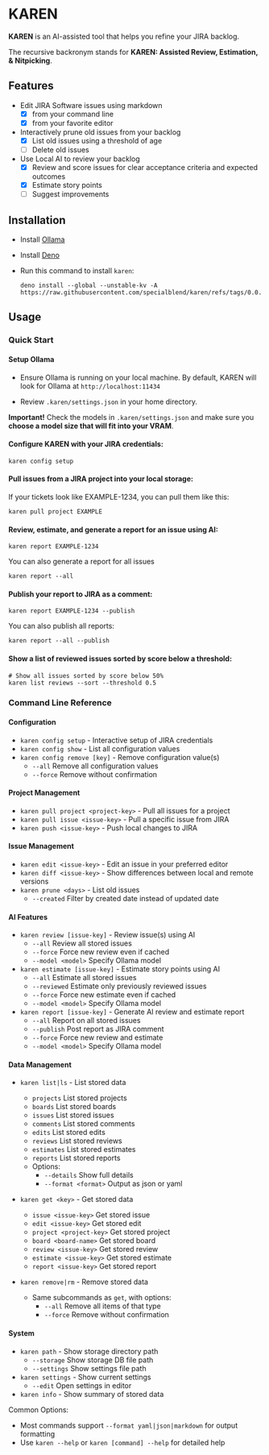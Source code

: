 # KAREN

**KAREN** is an AI-assisted tool that helps you refine your JIRA backlog.

The recursive backronym stands for **KAREN: Assisted Review, Estimation, &
Nitpicking**.

## Features

- Edit JIRA Software issues using markdown
  - [x] from your command line
  - [x] from your favorite editor
- Interactively prune old issues from your backlog
  - [x] List old issues using a threshold of age
  - [ ] Delete old issues
- Use Local AI to review your backlog
  - [x] Review and score issues for clear acceptance criteria and expected
        outcomes
  - [x] Estimate story points
  - [ ] Suggest improvements

## Installation

- Install [Ollama](https://ollama.com)
- Install [Deno](https://docs.deno.com/runtime/getting_started/installation/)
- Run this command to install `karen`:

  ```shell
  deno install --global --unstable-kv -A https://raw.githubusercontent.com/specialblend/karen/refs/tags/0.0.1/karen.ts
  ```

## Usage

### Quick Start

#### Setup Ollama

- Ensure Ollama is running on your local machine. By default, KAREN will look
  for Ollama at `http://localhost:11434`

- Review `.karen/settings.json` in your home directory.

**Important!** Check the models in `.karen/settings.json` and make sure you
**choose a model size that will fit into your VRAM**.

#### Configure KAREN with your JIRA credentials:

```shell
karen config setup
```

#### Pull issues from a JIRA project into your local storage:

If your tickets look like EXAMPLE-1234, you can pull them like this:

```shell
karen pull project EXAMPLE
```

#### Review, estimate, and generate a report for an issue using AI:

```shell
karen report EXAMPLE-1234
```

You can also generate a report for all issues

```shell
karen report --all
```

#### Publish your report to JIRA as a comment:

```shell
karen report EXAMPLE-1234 --publish
```

You can also publish all reports:

```shell
karen report --all --publish
```

#### Show a list of reviewed issues sorted by score below a threshold:

```shell
# Show all issues sorted by score below 50%
karen list reviews --sort --threshold 0.5
```

### Command Line Reference

#### Configuration

- `karen config setup` - Interactive setup of JIRA credentials
- `karen config show` - List all configuration values
- `karen config remove [key]` - Remove configuration value(s)
  - `--all` Remove all configuration values
  - `--force` Remove without confirmation

#### Project Management

- `karen pull project <project-key>` - Pull all issues for a project
- `karen pull issue <issue-key>` - Pull a specific issue from JIRA
- `karen push <issue-key>` - Push local changes to JIRA

#### Issue Management

- `karen edit <issue-key>` - Edit an issue in your preferred editor
- `karen diff <issue-key>` - Show differences between local and remote versions
- `karen prune <days>` - List old issues
  - `--created` Filter by created date instead of updated date

#### AI Features

- `karen review [issue-key]` - Review issue(s) using AI
  - `--all` Review all stored issues
  - `--force` Force new review even if cached
  - `--model <model>` Specify Ollama model
- `karen estimate [issue-key]` - Estimate story points using AI
  - `--all` Estimate all stored issues
  - `--reviewed` Estimate only previously reviewed issues
  - `--force` Force new estimate even if cached
  - `--model <model>` Specify Ollama model
- `karen report [issue-key]` - Generate AI review and estimate report
  - `--all` Report on all stored issues
  - `--publish` Post report as JIRA comment
  - `--force` Force new review and estimate
  - `--model <model>` Specify Ollama model

#### Data Management

- `karen list|ls` - List stored data
  - `projects` List stored projects
  - `boards` List stored boards
  - `issues` List stored issues
  - `comments` List stored comments
  - `edits` List stored edits
  - `reviews` List stored reviews
  - `estimates` List stored estimates
  - `reports` List stored reports
  - Options:
    - `--details` Show full details
    - `--format <format>` Output as json or yaml

- `karen get <key>` - Get stored data
  - `issue <issue-key>` Get stored issue
  - `edit <issue-key>` Get stored edit
  - `project <project-key>` Get stored project
  - `board <board-name>` Get stored board
  - `review <issue-key>` Get stored review
  - `estimate <issue-key>` Get stored estimate
  - `report <issue-key>` Get stored report

- `karen remove|rm` - Remove stored data
  - Same subcommands as `get`, with options:
    - `--all` Remove all items of that type
    - `--force` Remove without confirmation

#### System

- `karen path` - Show storage directory path
  - `--storage` Show storage DB file path
  - `--settings` Show settings file path
- `karen settings` - Show current settings
  - `--edit` Open settings in editor
- `karen info` - Show summary of stored data

Common Options:

- Most commands support `--format yaml|json|markdown` for output formatting
- Use `karen --help` or `karen [command] --help` for detailed help
